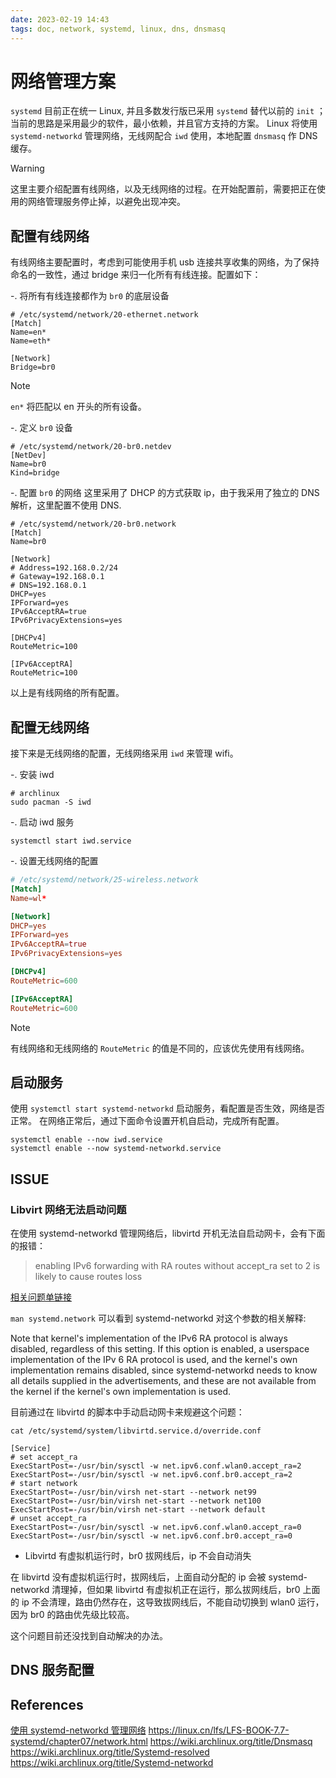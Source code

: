 ```yaml
---
date: 2023-02-19 14:43
tags: doc, network, systemd, linux, dns, dnsmasq
---
```


# 网络管理方案

`systemd` 目前正在统一 Linux, 并且多数发行版已采用 `systemd` 替代以前的 `init` ；
当前的思路是采用最少的软件，最小依赖，并且官方支持的方案。
Linux 将使用 `systemd-networkd` 管理网络，无线网配合 `iwd` 使用，本地配置 `dnsmasq` 作 DNS 缓存。

> [!warning]
> 这里主要介绍配置有线网络，以及无线网络的过程。在开始配置前，需要把正在使用的网络管理服务停止掉，以避免出现冲突。

## 配置有线网络

有线网络主要配置时，考虑到可能使用手机 usb 连接共享收集的网络，为了保持命名的一致性，通过 bridge 来归一化所有有线连接。配置如下：

-. 将所有有线连接都作为 `br0` 的底层设备

```plain
# /etc/systemd/network/20-ethernet.network
[Match]
Name=en*
Name=eth*

[Network]
Bridge=br0
```

> [!note]
> `en*` 将匹配以 en 开头的所有设备。

-. 定义 `br0` 设备

```plain
# /etc/systemd/network/20-br0.netdev
[NetDev]
Name=br0
Kind=bridge
```

-. 配置 `br0` 的网络
这里采用了 DHCP 的方式获取 ip，由于我采用了独立的 DNS 解析，这里配置不使用 DNS.

```plain
# /etc/systemd/network/20-br0.network
[Match]
Name=br0

[Network]
# Address=192.168.0.2/24
# Gateway=192.168.0.1
# DNS=192.168.0.1
DHCP=yes
IPForward=yes
IPv6AcceptRA=true
IPv6PrivacyExtensions=yes

[DHCPv4]
RouteMetric=100

[IPv6AcceptRA]
RouteMetric=100
```

以上是有线网络的所有配置。

## 配置无线网络

接下来是无线网络的配置，无线网络采用 `iwd` 来管理 wifi。

-. 安装 iwd

```shell
# archlinux
sudo pacman -S iwd
```

-. 启动 iwd 服务

```shell
systemctl start iwd.service
```

-. 设置无线网络的配置

```conf
# /etc/systemd/network/25-wireless.network
[Match]
Name=wl*

[Network]
DHCP=yes
IPForward=yes
IPv6AcceptRA=true
IPv6PrivacyExtensions=yes

[DHCPv4]
RouteMetric=600

[IPv6AcceptRA]
RouteMetric=600
```

> [!note]
> 有线网络和无线网络的 `RouteMetric` 的值是不同的，应该优先使用有线网络。

## 启动服务

使用 `systemctl start systemd-networkd` 启动服务，看配置是否生效，网络是否正常。
在网络正常后，通过下面命令设置开机自启动，完成所有配置。

```shell
systemctl enable --now iwd.service
systemctl enable --now systemd-networkd.service
```

## ISSUE

### Libvirt 网络无法启动问题

在使用 systemd-networkd 管理网络后，libvirtd 开机无法自启动网卡，会有下面的报错：

> enabling IPv6 forwarding with RA routes without accept_ra set to 2 is likely to cause routes loss

[相关问题单链接](https://bugzilla.redhat.com/show_bug.cgi?id=1639087)

`man systemd.network` 可以看到 systemd-networkd 对这个参数的相关解释:

Note that kernel's implementation of the IPv6 RA protocol is always disabled, regardless of this setting. If this option is enabled, a userspace implementation of the IPv 6 RA protocol is used, and the kernel's own implementation remains disabled, since systemd-networkd needs to know all details supplied in the advertisements, and these are not available from the kernel if the kernel's own implementation is used.

目前通过在 libvirtd 的脚本中手动启动网卡来规避这个问题：

```shell
cat /etc/systemd/system/libvirtd.service.d/override.conf
```

```
[Service]
# set accept_ra
ExecStartPost=-/usr/bin/sysctl -w net.ipv6.conf.wlan0.accept_ra=2
ExecStartPost=-/usr/bin/sysctl -w net.ipv6.conf.br0.accept_ra=2
# start network
ExecStartPost=-/usr/bin/virsh net-start --network net99
ExecStartPost=-/usr/bin/virsh net-start --network net100
ExecStartPost=-/usr/bin/virsh net-start --network default
# unset accept_ra
ExecStartPost=-/usr/bin/sysctl -w net.ipv6.conf.wlan0.accept_ra=0
ExecStartPost=-/usr/bin/sysctl -w net.ipv6.conf.br0.accept_ra=0
```

- Libvirtd 有虚拟机运行时，br0 拔网线后，ip 不会自动消失

在 libvirtd 没有虚拟机运行时，拔网线后，上面自动分配的 ip 会被 systemd-networkd 清理掉，但如果 libvirtd 有虚拟机正在运行，那么拔网线后，br0 上面的 ip 不会清理，路由仍然存在，这导致拔网线后，不能自动切换到 wlan0 运行，因为 br0 的路由优先级比较高。

这个问题目前还没找到自动解决的办法。

## DNS 服务配置

## References

[使用 systemd-networkd 管理网络]( https://lisongmin.github.io/os-systemd-networkd/ )
<https://linux.cn/lfs/LFS-BOOK-7.7-systemd/chapter07/network.html>
<https://wiki.archlinux.org/title/Dnsmasq>
<https://wiki.archlinux.org/title/Systemd-resolved>
<https://wiki.archlinux.org/title/Systemd-networkd>
